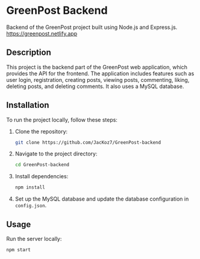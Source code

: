# GreenPost Backend

Backend of the GreenPost project built using Node.js and Express.js.
https://greenpost.netlify.app

## Description

This project is the backend part of the GreenPost web application, which provides the API for the frontend. The application includes features such as user login, registration, creating posts, viewing posts, commenting, liking, deleting posts, and deleting comments. It also uses a MySQL database.

## Installation

To run the project locally, follow these steps:

1. Clone the repository:
    ```bash
    git clone https://github.com/JacKoz7/GreenPost-backend
    ```
2. Navigate to the project directory:
    ```bash
    cd GreenPost-backend
    ```
3. Install dependencies:
    ```bash
    npm install
    ```
4. Set up the MySQL database and update the database configuration in `config.json`.

## Usage

Run the server locally:
```bash
npm start